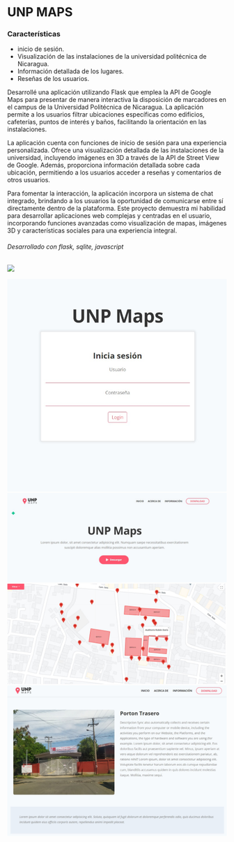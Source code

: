 # UNP MAPS

### Características

- inicio de sesión.
- Visualización de las instalaciones de la universidad politécnica de Nicaragua.
- Información detallada de los lugares.
- Reseñas de los usuarios.

Desarrollé una aplicación utilizando Flask que emplea la API de Google Maps para presentar de manera interactiva la disposición de marcadores en el campus de la Universidad Politécnica de Nicaragua. La aplicación permite a los usuarios filtrar ubicaciones específicas como edificios, cafeterías, puntos de interés y baños, facilitando la orientación en las instalaciones.

La aplicación cuenta con funciones de inicio de sesión para una experiencia personalizada. Ofrece una visualización detallada de las instalaciones de la universidad, incluyendo imágenes en 3D a través de la API de Street View de Google. Además, proporciona información detallada sobre cada ubicación, permitiendo a los usuarios acceder a reseñas y comentarios de otros usuarios.

Para fomentar la interacción, la aplicación incorpora un sistema de chat integrado, brindando a los usuarios la oportunidad de comunicarse entre sí directamente dentro de la plataforma. Este proyecto demuestra mi habilidad para desarrollar aplicaciones web complejas y centradas en el usuario, incorporando funciones avanzadas como visualización de mapas, imágenes 3D y características sociales para una experiencia integral.

###### Desarrollado con flask, sqlite, javascript

![](https://img.shields.io/bower/v/editor.md.svg)

![](https://github.com/justin-campos/unpmaps/blob/main/static/images/preview/5.jpeg?raw=true)
![](https://github.com/justin-campos/unpmaps/blob/main/static/images/preview/3.jpeg?raw=true)
![](https://github.com/justin-campos/unpmaps/blob/main/static/images/preview/6.jpeg?raw=true)
![](https://github.com/justin-campos/unpmaps/blob/main/static/images/preview/1.jpeg?raw=true)
